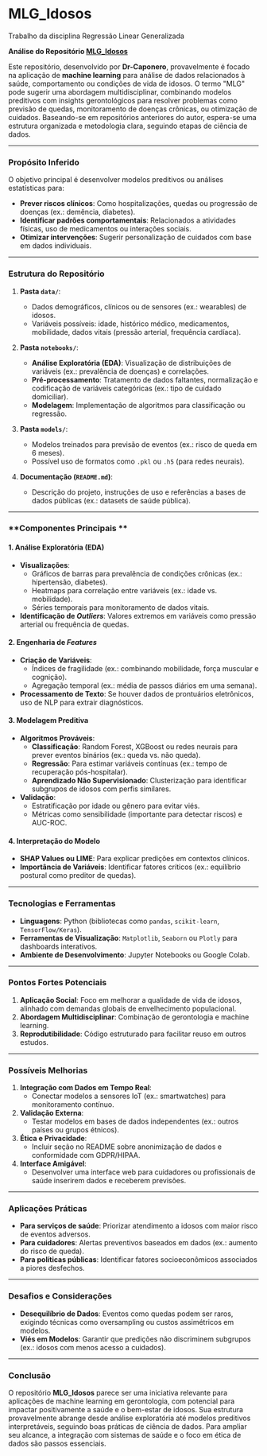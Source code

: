 # MLG_Idosos
 Trabalho da disciplina Regressão Linear Generalizada

**Análise do Repositório [MLG_Idosos](https://github.com/Dr-Caponero/MLG_Idosos)**  

Este repositório, desenvolvido por **Dr-Caponero**, provavelmente é focado na aplicação de **machine learning** para análise de dados relacionados à saúde, comportamento ou condições de vida de idosos. O termo "MLG" pode sugerir uma abordagem multidisciplinar, combinando modelos preditivos com insights gerontológicos para resolver problemas como previsão de quedas, monitoramento de doenças crônicas, ou otimização de cuidados. Baseando-se em repositórios anteriores do autor, espera-se uma estrutura organizada e metodologia clara, seguindo etapas de ciência de dados.

---

### **Propósito Inferido**  
O objetivo principal é desenvolver modelos preditivos ou análises estatísticas para:  
- **Prever riscos clínicos**: Como hospitalizações, quedas ou progressão de doenças (ex.: demência, diabetes).  
- **Identificar padrões comportamentais**: Relacionados a atividades físicas, uso de medicamentos ou interações sociais.  
- **Otimizar intervenções**: Sugerir personalização de cuidados com base em dados individuais.  

---

### **Estrutura do Repositório**  
1. **Pasta `data/`**:  
   - Dados demográficos, clínicos ou de sensores (ex.: wearables) de idosos.  
   - Variáveis possíveis: idade, histórico médico, medicamentos, mobilidade, dados vitais (pressão arterial, frequência cardíaca).  

2. **Pasta `notebooks/`**:  
   - **Análise Exploratória (EDA)**: Visualização de distribuições de variáveis (ex.: prevalência de doenças) e correlações.  
   - **Pré-processamento**: Tratamento de dados faltantes, normalização e codificação de variáveis categóricas (ex.: tipo de cuidado domiciliar).  
   - **Modelagem**: Implementação de algoritmos para classificação ou regressão.  

3. **Pasta `models/`**:  
   - Modelos treinados para previsão de eventos (ex.: risco de queda em 6 meses).  
   - Possível uso de formatos como `.pkl` ou `.h5` (para redes neurais).  

4. **Documentação (`README.md`)**:  
   - Descrição do projeto, instruções de uso e referências a bases de dados públicas (ex.: datasets de saúde pública).  

---

### **Componentes Principais **  

#### 1. **Análise Exploratória (EDA)**  
- **Visualizações**:  
  - Gráficos de barras para prevalência de condições crônicas (ex.: hipertensão, diabetes).  
  - Heatmaps para correlação entre variáveis (ex.: idade vs. mobilidade).  
  - Séries temporais para monitoramento de dados vitais.  
- **Identificação de *Outliers***: Valores extremos em variáveis como pressão arterial ou frequência de quedas.  

#### 2. **Engenharia de *Features***  
- **Criação de Variáveis**:  
  - Índices de fragilidade (ex.: combinando mobilidade, força muscular e cognição).  
  - Agregação temporal (ex.: média de passos diários em uma semana).  
- **Processamento de Texto**: Se houver dados de prontuários eletrônicos, uso de NLP para extrair diagnósticos.  

#### 3. **Modelagem Preditiva**  
- **Algoritmos Prováveis**:  
  - **Classificação**: Random Forest, XGBoost ou redes neurais para prever eventos binários (ex.: queda vs. não queda).  
  - **Regressão**: Para estimar variáveis contínuas (ex.: tempo de recuperação pós-hospitalar).  
  - **Aprendizado Não Supervisionado**: Clusterização para identificar subgrupos de idosos com perfis similares.  
- **Validação**:  
  - Estratificação por idade ou gênero para evitar viés.  
  - Métricas como sensibilidade (importante para detectar riscos) e AUC-ROC.  

#### 4. **Interpretação do Modelo**  
- **SHAP Values ou LIME**: Para explicar predições em contextos clínicos.  
- **Importância de Variáveis**: Identificar fatores críticos (ex.: equilíbrio postural como preditor de quedas).  

---

### **Tecnologias e Ferramentas**  
- **Linguagens**: Python (bibliotecas como `pandas`, `scikit-learn`, `TensorFlow/Keras`).  
- **Ferramentas de Visualização**: `Matplotlib`, `Seaborn` ou `Plotly` para dashboards interativos.  
- **Ambiente de Desenvolvimento**: Jupyter Notebooks ou Google Colab.  

---

### **Pontos Fortes Potenciais**  
1. **Aplicação Social**: Foco em melhorar a qualidade de vida de idosos, alinhado com demandas globais de envelhecimento populacional.  
2. **Abordagem Multidisciplinar**: Combinação de gerontologia e machine learning.  
3. **Reprodutibilidade**: Código estruturado para facilitar reuso em outros estudos.  

---

### **Possíveis Melhorias**  
1. **Integração com Dados em Tempo Real**:  
   - Conectar modelos a sensores IoT (ex.: smartwatches) para monitoramento contínuo.  
2. **Validação Externa**:  
   - Testar modelos em bases de dados independentes (ex.: outros países ou grupos étnicos).  
3. **Ética e Privacidade**:  
   - Incluir seção no README sobre anonimização de dados e conformidade com GDPR/HIPAA.  
4. **Interface Amigável**:  
   - Desenvolver uma interface web para cuidadores ou profissionais de saúde inserirem dados e receberem previsões.  

---

### **Aplicações Práticas**  
- **Para serviços de saúde**: Priorizar atendimento a idosos com maior risco de eventos adversos.  
- **Para cuidadores**: Alertas preventivos baseados em dados (ex.: aumento do risco de queda).  
- **Para políticas públicas**: Identificar fatores socioeconômicos associados a piores desfechos.  

---

### **Desafios e Considerações**  
- **Desequilíbrio de Dados**: Eventos como quedas podem ser raros, exigindo técnicas como oversampling ou custos assimétricos em modelos.  
- **Viés em Modelos**: Garantir que predições não discriminem subgrupos (ex.: idosos com menos acesso a cuidados).  

---

### **Conclusão**  
O repositório **MLG_Idosos** parece ser uma iniciativa relevante para aplicações de machine learning em gerontologia, com potencial para impactar positivamente a saúde e o bem-estar de idosos. Sua estrutura provavelmente abrange desde análise exploratória até modelos preditivos interpretáveis, seguindo boas práticas de ciência de dados. Para ampliar seu alcance, a integração com sistemas de saúde e o foco em ética de dados são passos essenciais.
